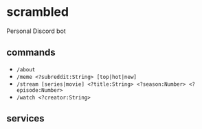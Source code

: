 # scrambled

Personal Discord bot

## commands

- `/about`
- `/meme <?subreddit:String> [top|hot|new]`
- `/stream [series|movie] <?title:String> <?season:Number> <?episode:Number>`
- `/watch <?creator:String>`


## services

